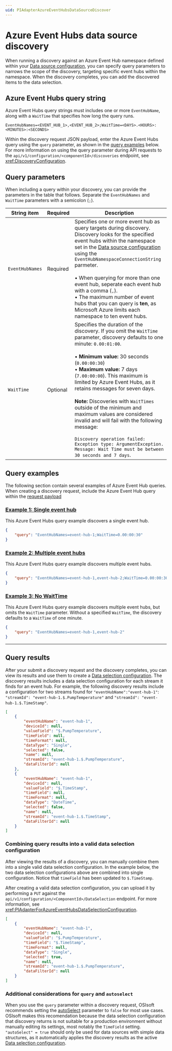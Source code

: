 ```yaml
---
uid: PIAdapterAzureEventHubsDataSourceDiscover
---
```


# Azure Event Hubs data source discovery

When running a discovery against an Azure Event Hub namespace defined within your [Data source configuration](xref:PIAdapterForAzureEventHubsDataSourceConfiguration), you can specify query parameters to narrows the scope of the discovery, targeting specific event hubs within the namespace. When the discovery completes, you can add the discovered items to the data selection.

## Azure Event Hubs query string

Azure Event Hubs query strings must includes one or more `EventHubName`, along with a `WaitTime` that specifies how long the query runs.

```text
EventHubNames=<EVENT_HUB_1>,<EVENT_HUB_2>;WaitTime=<DAYS>.<HOURS>:<MINUTES>:<SECONDS>
```

Within the discovery request JSON payload, enter the Azure Event Hubs query using the `query` parameter, as shown in the [query examples](#query-examples) below. For more information on using the query parameter during API requests to the `api/v1/configuration/<componentId>/discoveries` endpoint, see <xref:DiscoveryConfiguration>.


## Query parameters

When including a query within your discovery, you can provide the parameters in the table that follows. Separate the `EventHubNames` and `WaitTime` parameters with a semicolon (`;`).

String item | Required | Description
--|--|--
`EventHubNames` | Required | Specifies one or more event hub as query targets during discovery. Discovery looks for the specified event hubs within the namespace set in the [Data source configuration](xref:PIAdapterForAzureEventHubsDataSourceConfiguration) using the `EventHubNamespaceConnectionString` parmeter.<br><br>&bull; When querying for more than one event hub, seperate each event hub with a comma (`,`).<br>&bull; The maximum number of event hubs that you can query is **ten**, as Microsoft Azure limits each namespace to ten event hubs.
`WaitTime` | Optional | Specifies the duration of the discovery. If you omit the `WaitTime` parameter, discovery defaults to one minute: `0.00:01:00`.<br><br>&bull; **Minimum value:** 30 seconds (`0.00:00:30`)<br>&bull; **Maximum value:** 7 days (`7.00:00:00`). This maximum is limited by Azure Event Hubs, as it retains messages for seven days.<br><br>**Note:** Discoveries with `WaitTimes` outside of the minimum and maximum values are considered invalid and will fail with the following message:<br><br>`Discovery operation failed: Exception type: ArgumentException. Message: Wait Time must be between 30 seconds and 7 days`. 

## Query examples

The following section contain several examples of Azure Event Hub queries. When creating a discovery request, include the Azure Event Hub query within the [request payload](xref:DiscoveryConfiguration#)

### [Example 1: Single event hub](#tab/example-1)

This Azure Event Hubs query example discovers a single event hub.

```json
{
    "query": "EventHubNames=event-hub-1;WaitTime=0.00:00:30"
}
```

### [Example 2: Multiple event hubs](#tab/example-2)

This Azure Event Hubs query example discovers multiple event hubs.

```json
{
    "query": "EventHubNames=event-hub-1,event-hub-2;WaitTime=0.00:00:30"
}
```

### [Example 3: No WaitTime](#tab/example-3)

This Azure Event Hubs query example discovers multiple event hubs, but omits the `WaitTime` parameter. Without a specified `WaitTime`, the discovery defaults to a `WaitTime` of one minute.

```json
{
    "query": "EventHubNames=event-hub-1,event-hub-2"
}
```

***

## Query results

After your submit a discovery request and the discovery completes, you can view its results and use them to create a [Data selection configuration](xref:PIAdapterForAzureEventHubsDataSelectionConfiguration). The discovery results includes a data selection configuration for each stream it finds for an event hub. For example, the following discovery results include a configuration for two streams found for `"eventHubName":"event-hub-1"`: `"streamId": "event-hub-1.$.PumpTemperature"` and `"streamId": "event-hub-1.$.TimeStamp"`.

```json
[
    {​​​
        "eventHubName": "event-hub-1",
        "deviceId": null,
        "valueField": "$.PumpTemperature",
        "timeField": null,
        "timeFormat": null,
        "dataType": "Single",
        "selected": false,
        "name": null,
        "streamId": "event-hub-1.$.PumpTemperature",
        "dataFilterId": null
    }​​​,
    {​​​
        "eventHubName": "event-hub-1",
        "deviceId": null,
        "valueField": "$.TimeStamp",
        "timeField": null,
        "timeFormat": null,
        "dataType": "DateTime",
        "selected": false,
        "name": null,
        "streamId": "event-hub-1.$.TimeStamp",
        "dataFilterId": null
    }​​​
]
```

### Combining query results into a valid data selection configuration 

After viewing the results of a discovery, you can manually combine them into a single valid data selection configuration. In the example below, the two data selection configurations above are combined into single configuration. Notice that `timeField` has been updated to `$.TimeStamp`.

After creating a valid data selection configuration, you can upload it by performing a `PUT` against the `api/v1/configuration/<ComponentId>/DataSelection` endpoint. For more information, see <xref:PIAdapterForAzureEventHubsDataSelectionConfiguration>.


```json
[
    {
        "eventHubName": "event-hub-1",
        "deviceId": null,
        "valueField": "$.PumpTemperature",
        "timeField": "$.TimeStamp",
        "timeFormat": null,
        "dataType": "Single",
        "selected": true,
        "name": null,
        "streamId": "event-hub-1.$.PumpTemperature",
        "dataFilterId": null
    }
]
```

### Additional considerations for `query` and `autoselect`

When you use the `query` parameter within a discovery request, OSIsoft recommends setting the [autoSelect](xref:DiscoveryConfiguration#) parameter to `false` for most use cases. OSIsoft makes this recomendation because the data selection configuration that discovery returns is not suitable for a production environment without manually editing its settings, most notably the `TimeField` setting. `"autoSelect" = true` should only be used for data sources with simple data structures, as it automatically applies the discovery results as the active [Data selection configuration](xref:PIAdapterForAzureEventHubsDataSelectionConfiguration).
